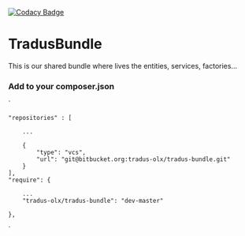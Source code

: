 [![Codacy Badge](https://api.codacy.com/project/badge/Grade/875b834e2b344186b80f57d3f9553ee0)](https://www.codacy.com?utm_source=github.com&amp;utm_medium=referral&amp;utm_content=NaspersClassifieds/tradus-bundle&amp;utm_campaign=Badge_Grade)

# TradusBundle #

This is our shared bundle where lives the entities, services, factories...

### Add to your composer.json ###

`

    "repositories" : [

		...
        
        {
            "type": "vcs",   
            "url": "git@bitbucket.org:tradus-olx/tradus-bundle.git"
        }
    ],
    "require": {
    
		...
        "tradus-olx/tradus-bundle": "dev-master"
        
    },
`
